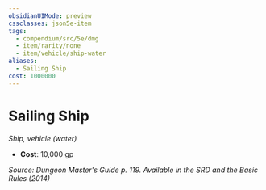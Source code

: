 ```yaml
---
obsidianUIMode: preview
cssclasses: json5e-item
tags:
  - compendium/src/5e/dmg
  - item/rarity/none
  - item/vehicle/ship-water
aliases:
  - Sailing Ship
cost: 1000000
---
```

# Sailing Ship
*Ship, vehicle (water)*  

- **Cost**: 10,000 gp

*Source: Dungeon Master's Guide p. 119. Available in the <span title='Systems Reference Document (5.1)'>SRD</span> and the Basic Rules (2014)*
